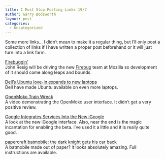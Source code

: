 ```yaml
---
title: I Must Stop Posting Links 19/7
author: Garry Bodsworth
layout: post
categories:
  - Uncategorized
---
```

Some more links&#8230; I didn&#8217;t mean to make it a regular thing, but I&#8217;ll only post a collection of links if I have written a proper post beforehand or it will just turn into a link farm.

[Firebuggin&#8217;][1]  
John Resig will be driving the new [Firebug][2] team at Mozilla so development of it should come along leaps and bounds.

[Dell&#8217;s Ubuntu love-in expands to new laptops][3]  
Dell have made Ubuntu available on even more laptops.

[OpenMoko Train Wreck][4]  
A video demonstrating the OpenMoko user interface. It didn&#8217;t get a very positive review.

[Google Integrates Services Into the New iGoogle][5]  
A look at the new iGoogle interface. Also, near the end is the magic incantation for enabling the beta. I&#8217;ve used it a little and it is really quite good.

[papercraft batmobile: the dark knight gets his car back][6]  
A batmobile made out of paper? It looks absolutely amazing. Full instructions are available.

 [1]: http://ejohn.org/blog/firebuggin/
 [2]: http://getfirebug.com/
 [3]: http://www.theregister.co.uk/2008/07/18/dell_adds_ubuntu_systems_updates_hardy_heron/
 [4]: http://www.vimeo.com/1366042?pg=embed&sec=1366042
 [5]: http://www.readwriteweb.com/archives/google_integrates_services_into_new_igoogle.php
 [6]: http://technabob.com/blog/2008/07/19/papercraft-batmobile-dark-knight/